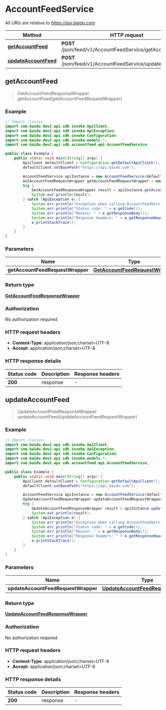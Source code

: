 # AccountFeedService

All URIs are relative to *https://api.baidu.com*

Method | HTTP request | Description
------------- | ------------- | -------------
[**getAccountFeed**](AccountFeedService.md#getAccountFeed) | **POST** /json/feed/v1/AccountFeedService/getAccountFeed | 
[**updateAccountFeed**](AccountFeedService.md#updateAccountFeed) | **POST** /json/feed/v1/AccountFeedService/updateAccountFeed | 



## getAccountFeed

> GetAccountFeedResponseWrapper getAccountFeed(getAccountFeedRequestWrapper)



### Example

```java
// Import classes:
import com.baidu.dev2.api.sdk.invoke.ApiClient;
import com.baidu.dev2.api.sdk.invoke.ApiException;
import com.baidu.dev2.api.sdk.invoke.Configuration;
import com.baidu.dev2.api.sdk.invoke.models.*;
import com.baidu.dev2.api.sdk.accountfeed.api.AccountFeedService;

public class Example {
    public static void main(String[] args) {
        ApiClient defaultClient = Configuration.getDefaultApiClient();
        defaultClient.setBasePath("https://api.baidu.com");

        AccountFeedService apiInstance = new AccountFeedService(defaultClient);
        GetAccountFeedRequestWrapper getAccountFeedRequestWrapper = new GetAccountFeedRequestWrapper(); // GetAccountFeedRequestWrapper | 
        try {
            GetAccountFeedResponseWrapper result = apiInstance.getAccountFeed(getAccountFeedRequestWrapper);
            System.out.println(result);
        } catch (ApiException e) {
            System.err.println("Exception when calling AccountFeedService#getAccountFeed");
            System.err.println("Status code: " + e.getCode());
            System.err.println("Reason: " + e.getResponseBody());
            System.err.println("Response headers: " + e.getResponseHeaders());
            e.printStackTrace();
        }
    }
}
```

### Parameters


Name | Type | Description  | Notes
------------- | ------------- | ------------- | -------------
 **getAccountFeedRequestWrapper** | [**GetAccountFeedRequestWrapper**](GetAccountFeedRequestWrapper.md)|  |

### Return type

[**GetAccountFeedResponseWrapper**](GetAccountFeedResponseWrapper.md)

### Authorization

No authorization required

### HTTP request headers

- **Content-Type**: application/json;charset=UTF-8
- **Accept**: application/json;charset=UTF-8


### HTTP response details
| Status code | Description | Response headers |
|-------------|-------------|------------------|
| **200** | response |  -  |


## updateAccountFeed

> UpdateAccountFeedResponseWrapper updateAccountFeed(updateAccountFeedRequestWrapper)



### Example

```java
// Import classes:
import com.baidu.dev2.api.sdk.invoke.ApiClient;
import com.baidu.dev2.api.sdk.invoke.ApiException;
import com.baidu.dev2.api.sdk.invoke.Configuration;
import com.baidu.dev2.api.sdk.invoke.models.*;
import com.baidu.dev2.api.sdk.accountfeed.api.AccountFeedService;

public class Example {
    public static void main(String[] args) {
        ApiClient defaultClient = Configuration.getDefaultApiClient();
        defaultClient.setBasePath("https://api.baidu.com");

        AccountFeedService apiInstance = new AccountFeedService(defaultClient);
        UpdateAccountFeedRequestWrapper updateAccountFeedRequestWrapper = new UpdateAccountFeedRequestWrapper(); // UpdateAccountFeedRequestWrapper | 
        try {
            UpdateAccountFeedResponseWrapper result = apiInstance.updateAccountFeed(updateAccountFeedRequestWrapper);
            System.out.println(result);
        } catch (ApiException e) {
            System.err.println("Exception when calling AccountFeedService#updateAccountFeed");
            System.err.println("Status code: " + e.getCode());
            System.err.println("Reason: " + e.getResponseBody());
            System.err.println("Response headers: " + e.getResponseHeaders());
            e.printStackTrace();
        }
    }
}
```

### Parameters


Name | Type | Description  | Notes
------------- | ------------- | ------------- | -------------
 **updateAccountFeedRequestWrapper** | [**UpdateAccountFeedRequestWrapper**](UpdateAccountFeedRequestWrapper.md)|  |

### Return type

[**UpdateAccountFeedResponseWrapper**](UpdateAccountFeedResponseWrapper.md)

### Authorization

No authorization required

### HTTP request headers

- **Content-Type**: application/json;charset=UTF-8
- **Accept**: application/json;charset=UTF-8


### HTTP response details
| Status code | Description | Response headers |
|-------------|-------------|------------------|
| **200** | response |  -  |

